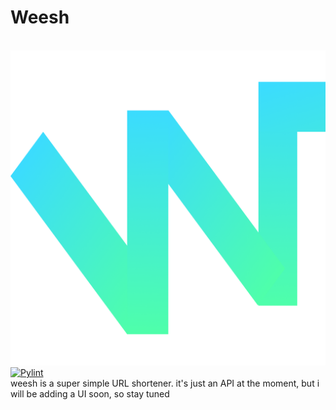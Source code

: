 # Weesh
\
![Logo](https://github.com/mallowv/weesh-firebase/raw/master/WeeshLogo.png)
\
[![Pylint](https://github.com/mallowv/weesh-firebase/actions/workflows/pylint.yml/badge.svg)](https://github.com/mallowv/weesh-firebase/actions/workflows/pylint.yml)
\
weesh is a super simple URL shortener. it's just an API at the moment, but i will be adding a UI soon, so stay tuned 
